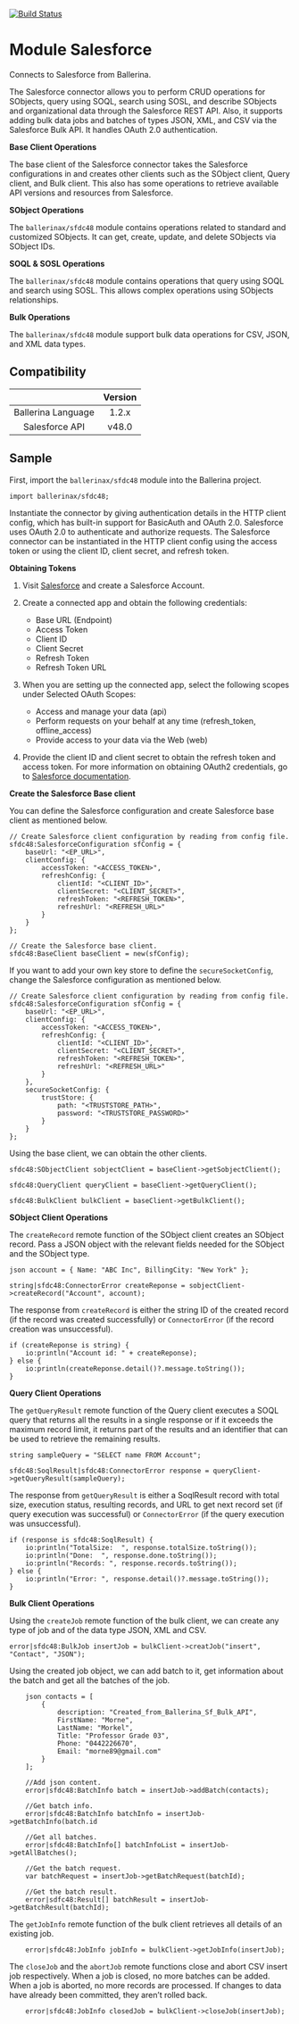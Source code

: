 [![Build Status](https://travis-ci.org/ballerina-platform/module-salesforce.svg?branch=master)](https://travis-ci.org/ballerina-platform/module-salesforce)

# Module Salesforce

Connects to Salesforce from Ballerina. 

The Salesforce connector allows you to perform CRUD operations for SObjects, query using SOQL, search using SOSL, and
describe SObjects and organizational data through the Salesforce REST API. Also, it supports adding bulk data jobs and batches of types JSON, XML, and CSV via the Salesforce Bulk API. It handles OAuth 2.0 authentication.

**Base Client Operations**

The base client of the Salesforce connector takes the Salesforce configurations in and creates other clients such as the SObject client, Query client, and Bulk client. This also has some operations to retrieve available API versions and resources from Salesforce.

**SObject Operations**

The `ballerinax/sfdc48` module contains operations related to standard and customized SObjects. It can get, create, update, and delete SObjects via SObject IDs.


**SOQL & SOSL Operations**

The `ballerinax/sfdc48` module contains operations that query using SOQL and search using SOSL. This allows complex 
operations using SObjects relationships.

**Bulk Operations**

The `ballerinax/sfdc48` module support bulk data operations for CSV, JSON, and XML data types.

## Compatibility
|                     |    Version     |
|:-------------------:|:--------------:|
| Ballerina Language  | 1.2.x          |
| Salesforce API      | v48.0          |

## Sample
First, import the `ballerinax/sfdc48` module into the Ballerina project.
```ballerina
import ballerinax/sfdc48;
```
Instantiate the connector by giving authentication details in the HTTP client config, which has built-in support for 
BasicAuth and OAuth 2.0. Salesforce uses OAuth 2.0 to authenticate and authorize requests. The Salesforce connector can 
be instantiated in the HTTP client config using the access token or using the client ID, client secret, and refresh 
token.

**Obtaining Tokens**

1. Visit [Salesforce](https://www.salesforce.com) and create a Salesforce Account.
2. Create a connected app and obtain the following credentials: 
    * Base URL (Endpoint)
    * Access Token
    * Client ID
    * Client Secret
    * Refresh Token
    * Refresh Token URL
    
3.  When you are setting up the connected app, select the following scopes under Selected OAuth Scopes:

    * Access and manage your data (api)
    * Perform requests on your behalf at any time (refresh_token, offline_access)
    * Provide access to your data via the Web (web)

4. Provide the client ID and client secret to obtain the refresh token and access token. For more information on 
   obtaining OAuth2 credentials, go to 
   [Salesforce documentation](https://help.salesforce.com/articleView?id=remoteaccess_authenticate_overview.htm).

**Create the Salesforce Base client**

You can define the Salesforce configuration and create Salesforce base client as mentioned below. 
```ballerina
// Create Salesforce client configuration by reading from config file.
sfdc48:SalesforceConfiguration sfConfig = {
    baseUrl: "<EP_URL>",
    clientConfig: {
        accessToken: "<ACCESS_TOKEN>",
        refreshConfig: {
            clientId: "<CLIENT_ID>",
            clientSecret: "<CLIENT_SECRET>",
            refreshToken: "<REFRESH_TOKEN>",
            refreshUrl: "<REFRESH_URL>"
        }
    }
};

// Create the Salesforce base client.
sfdc48:BaseClient baseClient = new(sfConfig);
```

If you want to add your own key store to define the `secureSocketConfig`, change the Salesforce configuration as
mentioned below.
```ballerina
// Create Salesforce client configuration by reading from config file.
sfdc48:SalesforceConfiguration sfConfig = {
    baseUrl: "<EP_URL>",
    clientConfig: {
        accessToken: "<ACCESS_TOKEN>",
        refreshConfig: {
            clientId: "<CLIENT_ID>",
            clientSecret: "<CLIENT_SECRET>",
            refreshToken: "<REFRESH_TOKEN>",
            refreshUrl: "<REFRESH_URL>"
        }
    },
    secureSocketConfig: {
        trustStore: {
            path: "<TRUSTSTORE_PATH>",
            password: "<TRUSTSTORE_PASSWORD>"
        }
    }
};
```

Using the base client, we can obtain the other clients.

```ballerina
sfdc48:SObjectClient sobjectClient = baseClient->getSobjectClient();

sfdc48:QueryClient queryClient = baseClient->getQueryClient();

sfdc48:BulkClient bulkClient = baseClient->getBulkClient();
```

**SObject Client Operations**

The `createRecord` remote function of the SObject client creates an SObject record. Pass a JSON object with the relevant fields needed for 
the SObject and the SObject type.

```ballerina
json account = { Name: "ABC Inc", BillingCity: "New York" };

string|sfdc48:ConnectorError createReponse = sobjectClient->createRecord("Account", account);
```

The response from `createRecord` is either the string ID of the created record (if the record was created 
successfully) or `ConnectorError` (if the record creation was unsuccessful).

```ballerina
if (createReponse is string) {
    io:println("Account id: " + createReponse);
} else {
    io:println(createReponse.detail()?.message.toString());
}
```

**Query Client Operations**

The `getQueryResult` remote function of the Query client executes a SOQL query that returns all the results in a single response or if it 
exceeds the maximum record limit, it returns part of the results and an identifier that can be used to retrieve the 
remaining results.

```ballerina
string sampleQuery = "SELECT name FROM Account";

sfdc48:SoqlResult|sfdc48:ConnectorError response = queryClient->getQueryResult(sampleQuery);
```

The response from `getQueryResult` is either a SoqlResult record with total size, execution status, resulting records, 
and URL to get next record set (if query execution was successful) or `ConnectorError` (if the query execution 
was unsuccessful).

```ballerina
if (response is sfdc48:SoqlResult) {
    io:println("TotalSize:  ", response.totalSize.toString());
    io:println("Done:  ", response.done.toString());
    io:println("Records: ", response.records.toString());
} else {
    io:println("Error: ", response.detail()?.message.toString());
}
```

**Bulk Client Operations**

Using the `createJob` remote function of the bulk client, we can create any type of job and of the data type JSON, XML and CSV. 

```ballerina
error|sfdc48:BulkJob insertJob = bulkClient->creatJob("insert", "Contact", "JSON");
```
Using the created job object, we can add batch to it, get information about the batch and get all the batches of the job.

```ballerina
    json contacts = [
        {
            description: "Created_from_Ballerina_Sf_Bulk_API",
            FirstName: "Morne",
            LastName: "Morkel",
            Title: "Professor Grade 03",
            Phone: "0442226670",
            Email: "morne89@gmail.com"
        }
    ];

    //Add json content.
    error|sfdc48:BatchInfo batch = insertJob->addBatch(contacts); 
```   

```
    //Get batch info.
    error|sfdc48:BatchInfo batchInfo = insertJob->getBatchInfo(batch.id
``` 

```
    //Get all batches.
    error|sfdc48:BatchInfo[] batchInfoList = insertJob->getAllBatches();
```

```
    //Get the batch request.
    var batchRequest = insertJob->getBatchRequest(batchId);
```

```
    //Get the batch result.
    error|sdfc48:Result[] batchResult = insertJob->getBatchResult(batchId);
```

The `getJobInfo` remote function of the bulk client retrieves all details of an existing job.

```ballerina
    error|sfdc48:JobInfo jobInfo = bulkClient->getJobInfo(insertJob);
```

The `closeJob` and the `abortJob` remote functions close and abort CSV insert job respectively. When a job is closed, no more 
batches can be added. When a job is aborted, no more records are processed. If changes to data have already been 
committed, they aren’t rolled back.

```ballerina
    error|sfdc48:JobInfo closedJob = bulkClient->closeJob(insertJob);
```

